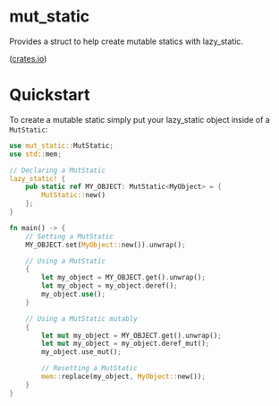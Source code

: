 # mut_static
Provides a struct to help create mutable statics with lazy_static.

([crates.io][crate])

[crate]: https://crates.io/crates/lazy_static

# Quickstart
To create a mutable static simply put your lazy_static object inside of a `MutStatic`:
``` rust
use mut_static::MutStatic;
use std::mem;

// Declaring a MutStatic
lazy_static! {
    pub static ref MY_OBJECT: MutStatic<MyObject> = {
        MutStatic::new()
    };
}

fn main() -> {
    // Setting a MutStatic
    MY_OBJECT.set(MyObject::new()).unwrap();

    // Using a MutStatic
    {
        let my_object = MY_OBJECT.get().unwrap();
        let my_object = my_object.deref();
        my_object.use();
    }

    // Using a MutStatic mutably
    {
        let mut my_object = MY_OBJECT.get().unwrap();
        let mut my_object = my_object.deref_mut();
        my_object.use_mut();

        // Resetting a MutStatic
        mem::replace(my_object, MyObject::new());
    }
}
```
